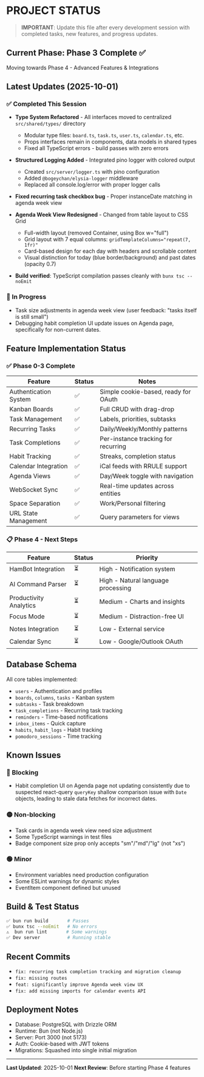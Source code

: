 # PROJECT STATUS

> **IMPORTANT**: Update this file after every development session with completed tasks, new features, and progress updates.

## Current Phase: Phase 3 Complete ✅

Moving towards Phase 4 - Advanced Features & Integrations

## Latest Updates (2025-10-01)

### ✅ Completed This Session

- **Type System Refactored** - All interfaces moved to centralized `src/shared/types/` directory
  - Modular type files: `board.ts`, `task.ts`, `user.ts`, `calendar.ts`, etc.
  - Props interfaces remain in components, data models in shared types
  - Fixed all TypeScript errors - build passes with zero errors

- **Structured Logging Added** - Integrated pino logger with colored output
  - Created `src/server/logger.ts` with pino configuration
  - Added `@bogeychan/elysia-logger` middleware
  - Replaced all console.log/error with proper logger calls

- **Fixed recurring task checkbox bug** - Proper instanceDate matching in agenda week view

- **Agenda Week View Redesigned** - Changed from table layout to CSS Grid
  - Full-width layout (removed Container, using Box w="full")
  - Grid layout with 7 equal columns: `gridTemplateColumns="repeat(7, 1fr)"`
  - Card-based design for each day with headers and scrollable content
  - Visual distinction for today (blue border/background) and past dates (opacity 0.7)

- **Build verified**: TypeScript compilation passes cleanly with `bunx tsc --noEmit`

### 🚧 In Progress

- Task size adjustments in agenda week view (user feedback: "tasks itself is still small")
- Debugging habit completion UI update issues on Agenda page, specifically for non-current dates.

## Feature Implementation Status

### ✅ Phase 0-3 Complete

| Feature | Status | Notes |
|---------|--------|-------|
| Authentication System | ✅ | Simple cookie-based, ready for OAuth |
| Kanban Boards | ✅ | Full CRUD with drag-drop |
| Task Management | ✅ | Labels, priorities, subtasks |
| Recurring Tasks | ✅ | Daily/Weekly/Monthly patterns |
| Task Completions | ✅ | Per-instance tracking for recurring |
| Habit Tracking | ✅ | Streaks, completion status |
| Calendar Integration | ✅ | iCal feeds with RRULE support |
| Agenda Views | ✅ | Day/Week toggle with navigation |
| WebSocket Sync | ✅ | Real-time updates across entities |
| Space Separation | ✅ | Work/Personal filtering |
| URL State Management | ✅ | Query parameters for views |

### 📋 Phase 4 - Next Steps

| Feature | Status | Priority |
|---------|--------|----------|
| HamBot Integration | ⏳ | High - Notification system |
| AI Command Parser | ⏳ | High - Natural language processing |
| Productivity Analytics | ⏳ | Medium - Charts and insights |
| Focus Mode | ⏳ | Medium - Distraction-free UI |
| Notes Integration | ⏳ | Low - External service |
| Calendar Sync | ⏳ | Low - Google/Outlook OAuth |

## Database Schema

All core tables implemented:
- `users` - Authentication and profiles
- `boards`, `columns`, `tasks` - Kanban system
- `subtasks` - Task breakdown
- `task_completions` - Recurring task tracking
- `reminders` - Time-based notifications
- `inbox_items` - Quick capture
- `habits`, `habit_logs` - Habit tracking
- `pomodoro_sessions` - Time tracking

## Known Issues

### 🔴 Blocking
- Habit completion UI on Agenda page not updating consistently due to suspected react-query `queryKey` shallow comparison issue with `Date` objects, leading to stale data fetches for incorrect dates.

### 🟡 Non-blocking
- Task cards in agenda week view need size adjustment
- Some TypeScript warnings in test files
- Badge component size prop only accepts "sm"/"md"/"lg" (not "xs")

### 🟢 Minor
- Environment variables need production configuration
- Some ESLint warnings for dynamic styles
- EventItem component defined but unused

## Build & Test Status

```bash
✅ bun run build       # Passes
✅ bunx tsc --noEmit   # No errors
⚠️  bun run lint       # Some warnings
✅ Dev server          # Running stable
```

## Recent Commits

- `fix: recurring task completion tracking and migration cleanup`
- `fix: missing routes`
- `feat: significantly improve Agenda week view UX`
- `fix: add missing imports for calendar events API`

## Deployment Notes

- Database: PostgreSQL with Drizzle ORM
- Runtime: Bun (not Node.js)
- Server: Port 3000 (not 5173)
- Auth: Cookie-based with JWT tokens
- Migrations: Squashed into single initial migration

---

**Last Updated**: 2025-10-01
**Next Review**: Before starting Phase 4 features